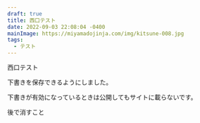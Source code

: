 ```yaml
---
draft: true
title: 西口テスト
date: 2022-09-03 22:08:04 -0400
mainImage: https://miyamadojinja.com/img/kitsune-008.jpg
tags:
  - テスト
---
```

西口テスト

下書きを保存できるようにしました。

下書きが有効になっているときは公開してもサイトに載らないです。

後で消すこと